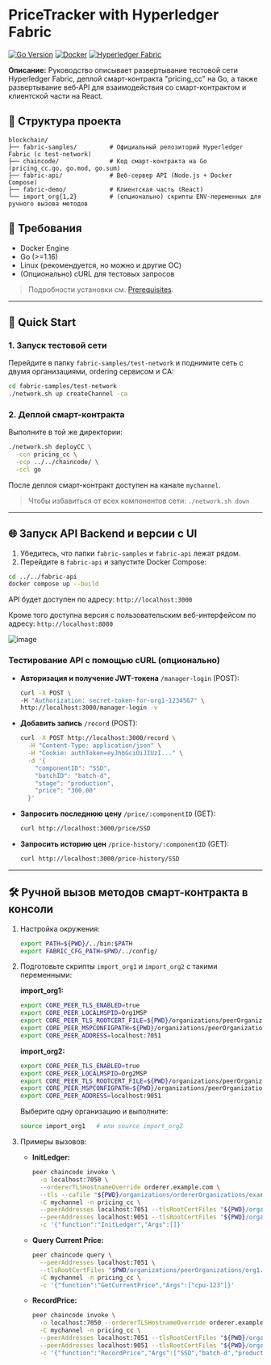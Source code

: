 # PriceTracker with Hyperledger Fabric

[![Go Version](https://img.shields.io/badge/go-%3E%3D1.16-blue)](https://golang.org/) [![Docker](https://img.shields.io/badge/docker-supported-blue)](https://www.docker.com/) [![Hyperledger Fabric](https://img.shields.io/badge/fabric-samples-orange)](https://github.com/hyperledger/fabric-samples)

**Описание:**
Руководство описывает развертывание тестовой сети Hyperledger Fabric, деплой смарт-контракта "pricing\_cc" на Go, а также развертывание веб‑API для взаимодействия со смарт-контрактом и клиентской части на React.

## 📂 Структура проекта

```
blockchain/
├── fabric-samples/         # Официальный репозиторий Hyperledger Fabric (с test-network)
├── chaincode/              # Код смарт-контракта на Go (pricing_cc.go, go.mod, go.sum)
├── fabric-api/             # Веб‑сервер API (Node.js + Docker Compose)
├── fabric-demo/            # Клиентская часть (React)
└── import_org{1,2}         # (опционально) скрипты ENV-переменных для ручного вызова методов
```

## 🔧 Требования

* Docker Engine
* Go (>=1.16)
* Linux (рекомендуется, но можно и другие ОС)
* (Опционально) cURL для тестовых запросов

> Подробности установки см. [Prerequisites](https://hyperledger-fabric.readthedocs.io/en/latest/prereqs.html).

---

## 🚀 Quick Start

### 1. Запуск тестовой сети

Перейдите в папку `fabric-samples/test-network` и поднимите сеть с двумя организациями, ordering сервисом и CA:

```bash
cd fabric-samples/test-network
./network.sh up createChannel -ca
```

### 2. Деплой смарт-контракта

Выполните в той же директории:

```bash
./network.sh deployCC \
  -ccn pricing_cc \
  -ccp ../../chaincode/ \
  -ccl go
```

После деплоя смарт-контракт доступен на канале `mychannel`.

> Чтобы избавиться от всех компонентов сети: `./network.sh down`

---

## 🌐 Запуск API Backend и версии с UI

1. Убедитесь, что папки `fabric-samples` и `fabric-api` лежат рядом.
2. Перейдите в `fabric-api` и запустите Docker Compose:

```bash
cd ../../fabric-api
docker compose up --build
```

API будет доступен по адресу:  `http://localhost:3000`

Кроме того доступна версия с пользовательским веб-интерфейсом по адресу: `http://localhost:8080`

![image](https://github.com/user-attachments/assets/a1161893-bb7b-4931-8a20-cd672f2194e1)


### Тестирование API с помощью cURL (опционально)

* **Авторизация и получение JWT-токена** `/manager-login` (POST):

  ```bash
  curl -X POST \
  -H "Authorization: secret-token-for-org1-1234567" \
  http://localhost:3000/manager-login -v
  ```
* **Добавить запись** `/record` (POST):

  ```bash
  curl -X POST http://localhost:3000/record \
    -H "Content-Type: application/json" \
    -H "Cookie: authToken=eyJhbGciOiJIUzI..." \
    -d '{
      "componentID": "SSD",
      "batchID": "batch-d",
      "stage": "production",
      "price": "300.00"
    }'
  ```
* **Запросить последнюю цену** `/price/:componentID` (GET):

  ```bash
  curl http://localhost:3000/price/SSD
  ```
* **Запросить историю цен** `/price-history/:componentID` (GET):

  ```bash
  curl http://localhost:3000/price-history/SSD
  ```

---

## 🛠️ Ручной вызов методов смарт-контракта в консоли

1. Настройка окружения:

   ```bash
   export PATH=${PWD}/../bin:$PATH
   export FABRIC_CFG_PATH=$PWD/../config/
   ```

2. Подготовьте скрипты `import_org1` и `import_org2` с такими переменными:

   **import\_org1:**

   ```bash
   export CORE_PEER_TLS_ENABLED=true
   export CORE_PEER_LOCALMSPID=Org1MSP
   export CORE_PEER_TLS_ROOTCERT_FILE=${PWD}/organizations/peerOrganizations/org1.example.com/peers/peer0.org1.example.com/tls/ca.crt
   export CORE_PEER_MSPCONFIGPATH=${PWD}/organizations/peerOrganizations/org1.example.com/users/Admin@org1.example.com/msp
   export CORE_PEER_ADDRESS=localhost:7051
   ```

   **import\_org2:**

   ```bash
   export CORE_PEER_TLS_ENABLED=true
   export CORE_PEER_LOCALMSPID=Org2MSP
   export CORE_PEER_TLS_ROOTCERT_FILE=${PWD}/organizations/peerOrganizations/org2.example.com/peers/peer0.org2.example.com/tls/ca.crt
   export CORE_PEER_MSPCONFIGPATH=${PWD}/organizations/peerOrganizations/org2.example.com/users/Admin@org2.example.com/msp
   export CORE_PEER_ADDRESS=localhost:9051
   ```

   Выберите одну организацию и выполните:

   ```bash
   source import_org1   # или source import_org2
   ```

3. Примеры вызовов:

   * **InitLedger:**

     ```bash
     peer chaincode invoke \
       -o localhost:7050 \
       --ordererTLSHostnameOverride orderer.example.com \
       --tls --cafile "${PWD}/organizations/ordererOrganizations/example.com/orderers/orderer.example.com/msp/tlscacerts/tlsca.example.com-cert.pem" \
       -C mychannel -n pricing_cc \
       --peerAddresses localhost:7051 --tlsRootCertFiles "${PWD}/organizations/peerOrganizations/org1.example.com/peers/peer0.org1.example.com/tls/ca.crt" \
       --peerAddresses localhost:9051 --tlsRootCertFiles "${PWD}/organizations/peerOrganizations/org2.example.com/peers/peer0.org2.example.com/tls/ca.crt" \
       -c '{"function":"InitLedger","Args":[]}'
     ```

   * **Query Current Price:**

     ```bash
     peer chaincode query \
       --peerAddresses localhost:7051 \
       --tlsRootCertFiles "$PWD/organizations/peerOrganizations/org1.example.com/peers/peer0.org1.example.com/tls/ca.crt" \
       -C mychannel -n pricing_cc \
       -c '{"function":"GetCurrentPrice","Args":["cpu-123"]}'
     ```

   * **RecordPrice:**

     ```bash
     peer chaincode invoke \
       -o localhost:7050 --ordererTLSHostnameOverride orderer.example.com --tls --cafile "${PWD}/organizations/ordererOrganizations/example.com/orderers/orderer.example.com/msp/tlscacerts/tlsca.example.com-cert.pem" \
       -C mychannel -n pricing_cc \
       --peerAddresses localhost:7051 --tlsRootCertFiles "${PWD}/organizations/peerOrganizations/org1.example.com/peers/peer0.org1.example.com/tls/ca.crt" \
       --peerAddresses localhost:9051 --tlsRootCertFiles "${PWD}/organizations/peerOrganizations/org2.example.com/peers/peer0.org2.example.com/tls/ca.crt" \
       -c '{"function":"RecordPrice","Args":["SSD","batch-d","production","205.75"]}'
     ```

